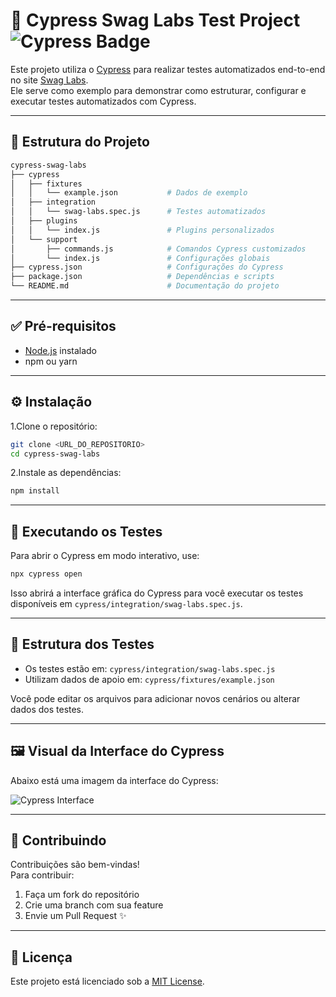 # 🧪 Cypress Swag Labs Test Project ![Cypress Badge](https://img.shields.io/badge/tested%20with-Cypress-00b140.svg)

Este projeto utiliza o [Cypress](https://www.cypress.io/) para realizar testes automatizados end-to-end no site [Swag Labs](https://www.saucedemo.com/).  
Ele serve como exemplo para demonstrar como estruturar, configurar e executar testes automatizados com Cypress.

---

## 📁 Estrutura do Projeto

```bash
cypress-swag-labs
├── cypress
│   ├── fixtures
│   │   └── example.json           # Dados de exemplo
│   ├── integration
│   │   └── swag-labs.spec.js      # Testes automatizados
│   ├── plugins
│   │   └── index.js               # Plugins personalizados
│   └── support
│       ├── commands.js            # Comandos Cypress customizados
│       └── index.js               # Configurações globais
├── cypress.json                   # Configurações do Cypress
├── package.json                   # Dependências e scripts
└── README.md                      # Documentação do projeto
```

---

## ✅ Pré-requisitos

- [Node.js](https://nodejs.org/) instalado
- npm ou yarn

---

## ⚙️ Instalação

1.Clone o repositório:

```bash
git clone <URL_DO_REPOSITORIO>
cd cypress-swag-labs
```

2.Instale as dependências:

```bash
npm install
```

---

## 🚀 Executando os Testes

Para abrir o Cypress em modo interativo, use:

```bash
npx cypress open
```

Isso abrirá a interface gráfica do Cypress para você executar os testes disponíveis em `cypress/integration/swag-labs.spec.js`.

---

## 🧪 Estrutura dos Testes

- Os testes estão em: `cypress/integration/swag-labs.spec.js`
- Utilizam dados de apoio em: `cypress/fixtures/example.json`

Você pode editar os arquivos para adicionar novos cenários ou alterar dados dos testes.

---

## 🖼️ Visual da Interface do Cypress

Abaixo está uma imagem da interface do Cypress:

![Cypress Interface](https://testgrid.io/blog/wp-content/uploads/2024/04/cypress-test-automation.jpg)

---

## 🤝 Contribuindo

Contribuições são bem-vindas!  
Para contribuir:

1. Faça um fork do repositório
2. Crie uma branch com sua feature
3. Envie um Pull Request ✨

---

## 📄 Licença

Este projeto está licenciado sob a [MIT License](LICENSE).
